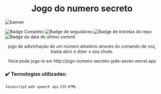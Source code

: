 <h1 align="center"> Jogo do numero secreto </h1>

![banner](https://user-images.githubusercontent.com/109393388/193649719-cc622502-7e3f-4c28-a5c1-c5f0cd060c04.jpg)

![Badge Completo](https://img.shields.io/badge/status-Completo-green)
![Badge de seguidores](https://img.shields.io/github/followers/Feehh32)
![Badge de estrelas do repo](https://img.shields.io/github/stars/Feehh32/jogo-numero-secreto) 
![Badge da data do último commit](https://img.shields.io/github/last-commit/Feehh32/jogo-numero-secreto)


<p align="center">jogo de adivinhação de um número aleatório através do comando de voz, basta abrir e dizer o seu chute.</p>
<p align="center"> Voce pode joga-lo em http://jogo-numero-secreto-jade-seven.vercel.app</p>

<h3>✔️ Tecnologias utilizadas:</h3>

``Javascript``
``web speech api``
``CSS``
``HTML``
